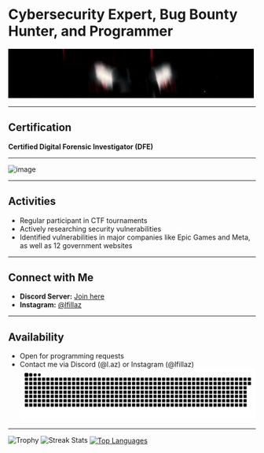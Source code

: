 # Cybersecurity Expert, Bug Bounty Hunter, and Programmer

<p align="left">
  <img src="lazdiscord.gif" alt="GIF" width="500" height="100"/>
</p>

---

## Certification
**Certified Digital Forensic Investigator (DFE)**
 
---

![image](https://github.com/user-attachments/assets/1e0b1c34-a90d-40d7-b81c-6c5aab0d4c30)

---

## Activities
- Regular participant in CTF tournaments
- Actively researching security vulnerabilities
- Identified vulnerabilities in major companies like Epic Games and Meta, as well as 12 government websites

---

## Connect with Me
- **Discord Server:** [Join here](https://discord.gg/tpbVvUgcE3)
- **Instagram:** [@lfillaz](https://www.instagram.com/lfillaz)

---

## Availability
- Open for programming requests
- Contact me via Discord (@l.az) or Instagram (@lfillaz)
![Snake animation](laz.svg)
---
<p align="left">
  <img height=97 src="https://github-profile-trophy.vercel.app/?username=lfillaz&theme=radical&no-frame=true&title=Stars,Followers,Commits&column=-1" alt="Trophy"/>
  <img height=202 src="https://github-readme-streak-stats-git-main-davids-projects-ad77adcc.vercel.app/?user=lfillaz&theme=radical" alt="Streak Stats"/>
  <a href="#">
    <img height=200 align="center" src="https://my-stats-43gk.vercel.app/api/top-langs/?username=lfillaz&hide=html,scss,css&langs_count=8&layout=compact&theme=radical&card_width=150" alt="Top Languages"/>
  </a>
</p>
